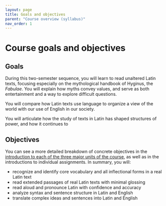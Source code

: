 ```yaml
---
layout: page
title: Goals and objectives
parent: "Course overview (syllabus)"
nav_order: 1
---
```


# Course goals and objectives



## Goals

During this two-semester sequence, you will learn to read unaltered Latin texts, focusing especially on the mythological handbook of Hyginus, the *Fabulae*. You will explain how myths convey values, and serve as both entertainment and a way to explore difficult questions.  

You will compare how Latin texts use language to organize a view of the world with our use of English in our society.

You will articulate how the study of texts in Latin has shaped structures of power, and how it continues to

## Objectives

You can see a more detailed breakdown of concrete objectives in the [introduction to each of the three major units of the course](http://localhost:4000/schedule/), as well as in the introductions to individual assignments. In summary, you will:


- recognize and identify core vocabulary and all inflectional forms in a real Latin text
- read extended passages of real Latin texts with minimal glossing
- read aloud and pronounce Latin with confidence and accuracy
- analyze syntax and sentence structure in Latin and English
- translate complex ideas and sentences into Latin and English
